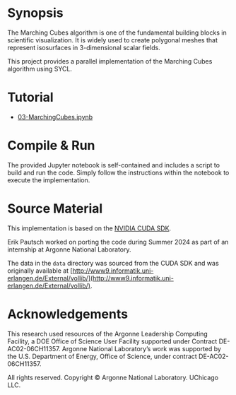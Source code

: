 # Synopsis

The Marching Cubes algorithm is one of the fundamental building blocks in scientific visualization. It is widely used to create polygonal meshes that represent isosurfaces in 3-dimensional scalar fields.

This project provides a parallel implementation of the Marching Cubes algorithm using SYCL.

# Tutorial

- [03-MarchingCubes.ipynb](03-MarchingCubes.ipynb)

# Compile & Run

The provided Jupyter notebook is self-contained and includes a script to build and run the code. Simply follow the instructions within the notebook to execute the implementation.

# Source Material

This implementation is based on the [NVIDIA CUDA SDK](https://github.com/NVIDIA/cuda-samples/tree/master/Samples/5_Domain_Specific/marchingCubes).

Erik Pautsch worked on porting the code during Summer 2024 as part of an internship at Argonne National Laboratory.

The data in the `data` directory was sourced from the CUDA SDK and was originally available at [http://www9.informatik.uni-erlangen.de/External/vollib/](http://www9.informatik.uni-erlangen.de/External/vollib/).

# Acknowledgements

This research used resources of the Argonne Leadership Computing Facility, a DOE Office of Science User Facility supported under Contract DE-AC02-06CH11357. Argonne National Laboratory’s work was supported by the U.S. Department of Energy, Office of Science, under contract DE-AC02-06CH11357.

All rights reserved. Copyright © Argonne National Laboratory. UChicago LLC.




